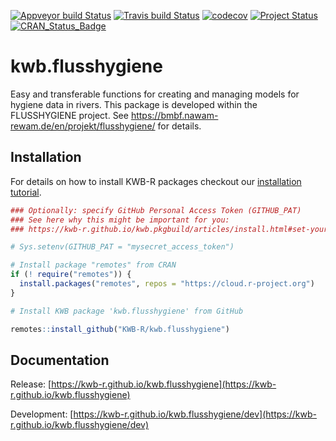 [![Appveyor build Status](https://ci.appveyor.com/api/projects/status/github/KWB-R/kwb.flusshygiene?branch=master&svg=true)](https://ci.appveyor.com/project/KWB-R/kwb-flusshygiene/branch/master)
[![Travis build Status](https://travis-ci.org/KWB-R/kwb.flusshygiene.svg?branch=master)](https://travis-ci.org/KWB-R/kwb.flusshygiene)
[![codecov](https://codecov.io/github/KWB-R/kwb.flusshygiene/branch/master/graphs/badge.svg)](https://codecov.io/github/KWB-R/kwb.flusshygiene)
[![Project Status](https://img.shields.io/badge/lifecycle-maturing-blue.svg)](https://www.tidyverse.org/lifecycle/#maturing)
[![CRAN_Status_Badge](https://www.r-pkg.org/badges/version/kwb.flusshygiene)]()

# kwb.flusshygiene

Easy and transferable functions for creating and managing 
models for hygiene data in rivers. This package is developed within the 
FLUSSHYGIENE project. 
See https://bmbf.nawam-rewam.de/en/projekt/flusshygiene/ for details.

## Installation

For details on how to install KWB-R packages checkout our [installation tutorial](https://kwb-r.github.io/kwb.pkgbuild/articles/install.html).

```r
### Optionally: specify GitHub Personal Access Token (GITHUB_PAT)
### See here why this might be important for you:
### https://kwb-r.github.io/kwb.pkgbuild/articles/install.html#set-your-github_pat

# Sys.setenv(GITHUB_PAT = "mysecret_access_token")

# Install package "remotes" from CRAN
if (! require("remotes")) {
  install.packages("remotes", repos = "https://cloud.r-project.org")
}

# Install KWB package 'kwb.flusshygiene' from GitHub

remotes::install_github("KWB-R/kwb.flusshygiene")
```

## Documentation

Release: [https://kwb-r.github.io/kwb.flusshygiene](https://kwb-r.github.io/kwb.flusshygiene)

Development: [https://kwb-r.github.io/kwb.flusshygiene/dev](https://kwb-r.github.io/kwb.flusshygiene/dev)
